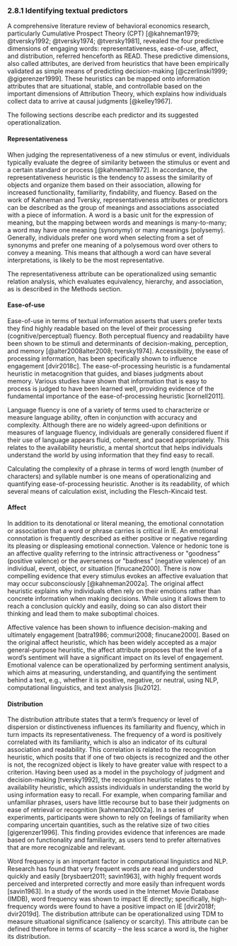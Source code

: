 
### 2.8.1 Identifying textual predictors
A comprehensive literature review of behavioral economics research, particularly Cumulative Prospect Theory (CPT) [@kahneman1979; @tversky1992; @tversky1974; @tversky1981], revealed the four predictive dimensions of engaging words: representativeness, ease-of-use, affect, and distribution, referred henceforth as READ. These predictive dimensions, also called attributes, are derived from heuristics that have been empirically validated as simple means of predicting decision-making [@czerlinski1999; @gigerenzer1999]. These heuristics can be mapped onto information attributes that are situational, stable, and controllable based on the important dimensions of Attribution Theory, which explains how individuals collect data to arrive at causal judgments [@kelley1967]. 

The following sections describe each predictor and its suggested operationalization.

#### Representativeness
When judging the representativeness of a new stimulus or event, individuals typically evaluate the degree of similarity between the stimulus or event and a certain standard or process [@kahneman1972]. In accordance, the representativeness heuristic is the tendency to assess the similarity of objects and organize them based on their association, allowing for increased functionality, familiarity, findability, and fluency. Based on the work of Kahneman and Tversky, representativeness attributes or predictors can be described as the group of meanings and associations associated with a piece of information. A word is a basic unit for the expression of meaning, but the mapping between words and meanings is many-to-many; a word may have one meaning (synonymy) or many meanings (polysemy). Generally, individuals prefer one word when selecting from a set of synonyms and prefer one meaning of a polysemous word over others to convey a meaning. This means that although a word can have several interpretations, is likely to be the most representative.

The representativeness attribute can be operationalized using semantic relation analysis, which evaluates equivalency, hierarchy, and association, as is described in the Methods section.

#### Ease-of-use
Ease-of-use in terms of textual information asserts that users prefer texts they find highly readable based on the level of their processing (cognitive/perceptual) fluency. Both perceptual fluency and readability have been shown to be stimuli and determinants of decision-making, perception, and memory [@alter2008alter2008; tversky1974]. Accessibility, the ease of processing information, has been specifically shown to influence engagement [dvir2018c]. The ease-of-processing heuristic is a fundamental heuristic in metacognition that guides, and biases judgments about memory. Various studies have shown that information that is easy to process is judged to have been learned well, providing evidence of the fundamental importance of the ease-of-processing heuristic [kornell2011].

Language fluency is one of a variety of terms used to characterize or measure language ability, often in conjunction with accuracy and complexity. Although there are no widely agreed-upon definitions or measures of language fluency, individuals are generally considered fluent if their use of language appears fluid, coherent, and paced appropriately. This relates to the availability heuristic, a mental shortcut that helps individuals understand the world by using information that they find easy to recall.

Calculating the complexity of a phrase in terms of word length (number of characters) and syllable number is one means of operationalizing and quantifying ease-of-processing heuristic. Another is its readability, of which several means of calculation exist, including the Flesch-Kincaid test.

#### Affect
In addition to its denotational or literal meaning, the emotional connotation or association that a word or phrase carries is critical in IE. An emotional connotation is frequently described as either positive or negative regarding its pleasing or displeasing emotional connection. Valence or hedonic tone is an affective quality referring to the intrinsic attractiveness or "goodness” (positive valence) or the averseness or "badness” (negative valence) of an individual, event, object, or situation [finucane2000]. There is now compelling evidence that every stimulus evokes an affective evaluation that may occur subconsciously [@kahneman2002a]. The original affect heuristic explains why individuals often rely on their emotions rather than concrete information when making decisions. While using it allows them to reach a conclusion quickly and easily, doing so can also distort their thinking and lead them to make suboptimal choices.

Affective valence has been shown to influence decision-making and ultimately engagement [batra1986; commuri2008; finucane2000]. Based on the original affect heuristic, which has been widely accepted as a major general-purpose heuristic, the affect attribute proposes that the level of a word’s sentiment will have a significant impact on its level of engagement. Emotional valence can be operationalized by performing sentiment analysis, which aims at measuring, understanding, and quantifying the sentiment behind a text, e.g., whether it is positive, negative, or neutral, using NLP, computational linguistics, and text analysis [liu2012].

#### Distribution
The distribution attribute states that a term’s frequency or level of dispersion or distinctiveness influences its familiarity and fluency, which in turn impacts its representativeness. The frequency of a word is positively correlated with its familiarity, which is also an indicator of its cultural association and readability. This correlation is related to the recognition heuristic, which posits that if one of two objects is recognized and the other is not, the recognized object is likely to have greater value with respect to a criterion. Having been used as a model in the psychology of judgment and decision-making [tversky1992], the recognition heuristic relates to the availability heuristic, which assists individuals in understanding the world by using information easy to recall. For example, when comparing familiar and unfamiliar phrases, users have little recourse but to base their judgments on ease of retrieval or recognition [kahneman2002a]. In a series of experiments, participants were shown to rely on feelings of familiarity when comparing uncertain quantities, such as the relative size of two cities [gigerenzer1996]. This finding provides evidence that inferences are made based on functionality and familiarity, as users tend to prefer alternatives that are more recognizable and relevant.

Word frequency is an important factor in computational linguistics and NLP. Research has found that very frequent words are read and understood quickly and easily [brysbaert2011; savin1963], with highly frequent words perceived and interpreted correctly and more easily than infrequent words [savin1963]. In a study of the words used in the Internet Movie Database (IMDB), word frequency was shown to impact IE directly; specifically, high-frequency words were found to have a positive impact on IE [dvir2018f; dvir2019d]. The distribution attribute can be operationalized using TDM to measure situational significance (saliency or scarcity). This attribute can be defined therefore in terms of scarcity – the less scarce a word is, the higher its distribution.

